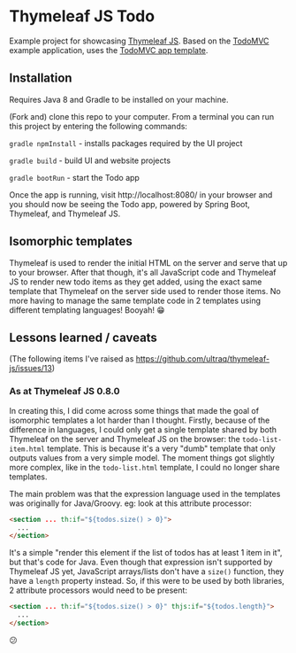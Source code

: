 
Thymeleaf JS Todo
=================

Example project for showcasing [Thymeleaf JS](https://github.com/ultraq/thymeleaf-js).
Based on the [TodoMVC](http://todomvc.com/) example application, uses the
[TodoMVC app template](https://github.com/tastejs/todomvc-app-template).


Installation
------------

Requires Java 8 and Gradle to be installed on your machine.

(Fork and) clone this repo to your computer.  From a terminal you can run this
project by entering the following commands:

`gradle npmInstall` - installs packages required by the UI project

`gradle build` - build UI and website projects

`gradle bootRun` - start the Todo app

Once the app is running, visit http://localhost:8080/ in your browser and you
should now be seeing the Todo app, powered by Spring Boot, Thymeleaf, and
Thymeleaf JS.


Isomorphic templates
--------------------

Thymeleaf is used to render the initial HTML on the server and serve that up to
your browser.  After that though, it's all JavaScript code and Thymeleaf JS to
render new todo items as they get added, using the exact same template that
Thymeleaf on the server side used to render those items.  No more having to
manage the same template code in 2 templates using different templating
languages!  Booyah! 😁


Lessons learned / caveats
-------------------------

(The following items I've raised as https://github.com/ultraq/thymeleaf-js/issues/13)

### As at Thymeleaf JS 0.8.0

In creating this, I did come across some things that made the goal of isomorphic
templates a lot harder than I thought.  Firstly, because of the difference in
languages, I could only get a single template shared by both Thymeleaf on the
server and Thymeleaf JS on the browser: the `todo-list-item.html` template.
This is because it's a very "dumb" template that only outputs values from a very
simple model.  The moment things got slightly more complex, like in the
`todo-list.html` template, I could no longer share templates.

The main problem was that the expression language used in the templates was
originally for Java/Groovy.  eg: look at this attribute processor:

```html
<section ... th:if="${todos.size() > 0}">
  ...
</section>
```

It's a simple "render this element if the list of todos has at least 1 item in
it", but that's code for Java.  Even though that expression isn't supported by
Thymeleaf JS yet, JavaScript arrays/lists don't have a `size()` function, they
have a `length` property instead.  So, if this were to be used by both libraries,
2 attribute processors would need to be present:

```html
<section ... th:if="${todos.size() > 0}" thjs:if="${todos.length}">
  ...
</section>
```

😕
